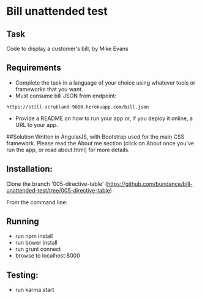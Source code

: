 # Bill unattended test

## Task

Code to display a customer's bill, by Mike Evans

## Requirements

* Complete the task in a language of your choice using whatever tools or frameworks that you want.
* Must consume bill JSON from endpoint: 
```
https://still-scrubland-9880.herokuapp.com/bill.json
```
* Provide a README on how to run your app or, if you deploy it online, a URL to your app. 


##Solution
Written in AngularJS, with Bootstrap used for the main CSS framework. Please read the About me section (click on About once
you've run the app, or read about.html) for more details.

## Installation:
Clone the branch '005-directive-table' (https://github.com/bundance/bill-unattended-test/tree/005-directive-table)

From the command line:

## Running
* run npm install
* run bower install
* run grunt connect
* browse to localhost:8000

## Testing:
* run karma start
